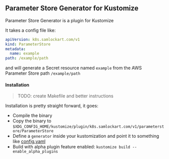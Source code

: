 ## Parameter Store Generator for Kustomize

Parameter Store Generator is a plugin for Kustomize

It takes a config file like:
```yaml
apiVersion: k8s.samlockart.com/v1
kind: ParameterStore
metadata:
  name: example
path: /example/path
```

and will generate a Secret resource named `example` from the AWS Parameter Store path  `/example/path`


#### Installation

> TODO: create Makefile and better instructions

Installation is pretty straight forward, it goes:

* Compile the binary
* Copy the binary to `$XDG_CONFIG_HOME/kustomize/plugin/k8s.samlockart.com/v1/parameterstore/ParameterStore`
* Define a `generator` inside your kustomization and point it to something like [config.yaml](./config.yaml)
* Build with alpha plugin feature enabled: `kustomize build --enable_alpha_plugins`

